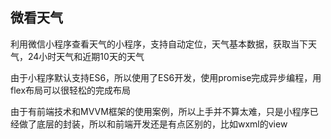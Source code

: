 ## 微看天气

利用微信小程序查看天气的小程序，支持自动定位，天气基本数据，获取当下天气，24小时天气和近期10天的天气

由于小程序默认支持ES6，所以使用了ES6开发，使用promise完成异步编程，用flex布局可以很轻松的完成布局

由于有前端技术和MVVM框架的使用案例，所以上手并不算太难，只是小程序已经做了底层的封装，所以和前端开发还是有点区别的，比如wxml的view
